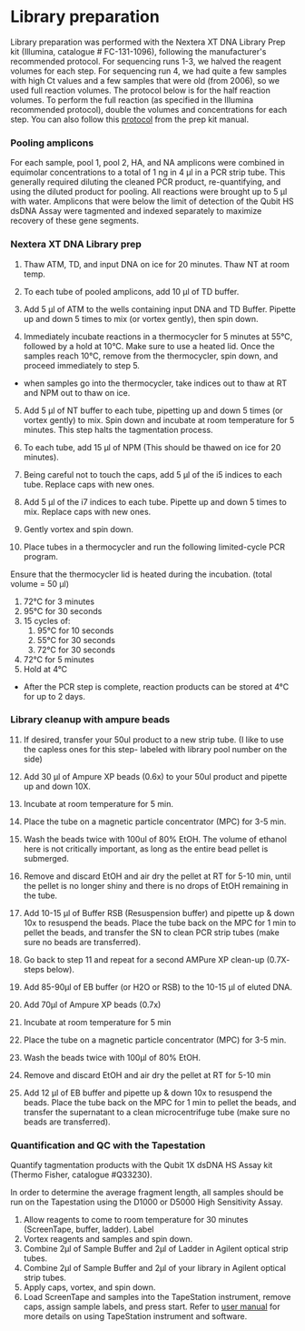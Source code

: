 # Library preparation

Library preparation was performed with the Nextera XT DNA Library Prep kit (Illumina, catalogue # FC-131-1096), following the manufacturer's recommended protocol. For sequencing runs 1-3, we halved the reagent volumes for each step. For sequencing run 4, we had quite a few samples with high Ct values and a few samples that were old (from 2006), so we used full reaction volumes. The protocol below is for the half reaction volumes. To perform the full reaction (as specified in the Illumina recommended protocol), double the volumes and concentrations for each step. You can also follow this [protocol](https://support.illumina.com/content/dam/illumina-support/documents/documentation/chemistry_documentation/samplepreps_nextera/nextera-xt/nextera-xt-library-prep-reference-guide-15031942-02.pdf) from the prep kit manual.

### Pooling amplicons
For each sample, pool 1, pool 2, HA, and NA amplicons were combined in equimolar concentrations to a total of 1 ng in 4 µl in a PCR strip tube. This generally required diluting the cleaned PCR product, re-quantifying, and using the diluted product for pooling. All reactions were brought up to 5 µl with water. Amplicons that were below the limit of detection of the Qubit HS dsDNA Assay were tagmented and indexed separately to maximize recovery of these gene segments.

### Nextera XT DNA Library prep
1. Thaw ATM, TD, and input DNA on ice for 20 minutes. Thaw NT at room temp.

2. To each tube of pooled amplicons, add 10 µl of TD buffer. 

3. Add 5 μl of ATM to the wells containing input DNA and TD Buffer. Pipette up and down 5 times to mix (or vortex gently), then spin down. 

4. Immediately incubate reactions in a thermocycler for 5 minutes at 55°C, followed by a hold at 10°C. Make sure to use a heated lid. Once the samples reach 10°C, remove from the thermocycler, spin down, and proceed immediately to step 5. 
* when samples go into the thermocycler, take indices out to thaw at RT and NPM out to thaw on ice.

5. Add 5 µl of NT buffer to each tube, pipetting up and down 5 times (or vortex gently) to mix. Spin down and incubate at room temperature for 5 minutes. This step halts the tagmentation process. 

6. To each tube, add 15 µl of NPM (This should be thawed on ice for 20 minutes). 

7. Being careful not to touch the caps, add 5 µl of the i5 indices to each tube. Replace caps with new ones.

8. Add 5 µl of the i7 indices to each tube. Pipette up and down 5 times to mix. Replace caps with new ones.

9. Gently vortex and spin down.

10. Place tubes in a thermocycler and run the following limited-cycle PCR program. 

Ensure that the thermocycler lid is heated during the incubation. (total volume = 50 µl)

  1. 72°C for 3 minutes
  2. 95°C for 30 seconds
  3. 15 cycles of:
      1. 95°C for 10 seconds
      2. 55°C for 30 seconds
      3. 72°C for 30 seconds
  4. 72°C for 5 minutes
  5. Hold at 4°C

* After the PCR step is complete, reaction products can be stored at 4°C for up to 2 days. 

### Library cleanup with ampure beads
11. If desired, transfer your 50ul product to a new strip tube. (I like to use the capless ones for this step- labeled with library pool number on the side)

12. Add 30 µl of Ampure XP beads (0.6x) to your 50ul product and pipette up and down 10X.

13. Incubate at room temperature for 5 min. 

14. Place the tube on a magnetic particle concentrator (MPC) for 3-5 min. 

15. Wash the beads twice with 100ul of 80% EtOH. The volume of ethanol here is not critically important, as long as the entire bead pellet is submerged. 

16. Remove and discard EtOH and air dry the pellet at RT for 5-10 min, until the pellet is no longer shiny and there is no drops of EtOH remaining in the tube. 

17. Add 10-15 μl of Buffer RSB (Resuspension buffer) and pipette up & down 10x to resuspend the beads. Place the tube back on the MPC for 1 min to pellet the beads, and transfer the SN to clean PCR strip tubes (make sure no beads are transferred).

18. Go back to step 11 and repeat for a second AMPure XP clean-up (0.7X- steps below). 

19. Add 85-90µl of EB buffer (or H2O or RSB) to the 10-15 µl of eluted DNA. 

20. Add 70µl of Ampure XP beads (0.7x)

21. Incubate at room temperature for 5 min

22. Place the tube on a magnetic particle concentrator (MPC) for 3-5 min.

23. Wash the beads twice with 100µl of 80% EtOH.

24. Remove and discard EtOH and air dry the pellet at RT for 5-10 min

25. Add 12 μl of EB buffer and pipette up & down 10x to resuspend the beads. Place the tube back on the MPC for 1 min to pellet the beads, and transfer the supernatant to a clean microcentrifuge tube (make sure no beads are transferred).


### Quantification and QC with the Tapestation
Quantify tagmentation products with the Qubit 1X dsDNA HS Assay kit (Thermo Fisher, catalogue #Q33230). 

In order to determine the average fragment length, all samples should be run on the Tapestation using the D1000 or D5000 High Sensitivity Assay.

1. Allow reagents to come to room temperature for 30 minutes (ScreenTape, buffer, ladder). Label 
2. Vortex reagents and samples and spin down.
3. Combine 2μl of Sample Buffer and 2μl of Ladder in Agilent optical strip tubes.
4. Combine 2μl of Sample Buffer and 2μl of your library in Agilent optical strip tubes.
5. Apply caps, vortex, and spin down.
6. Load ScreenTape and samples into the TapeStation instrument, remove caps, assign sample labels, and press start. Refer to [user manual](https://www.agilent.com/cs/library/usermanuals/public/HS-D5000_QuickGuide.pdf) for more details on using TapeStation instrument and software.

